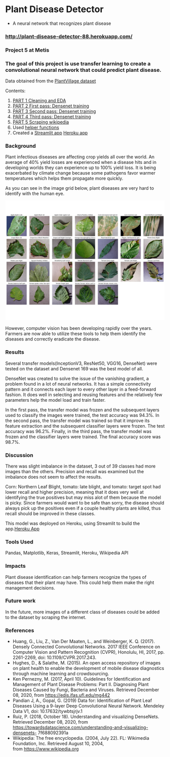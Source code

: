 # Plant Disease Detector
- A neural network that recognizes plant disease
### http://plant-disease-detector-88.herokuapp.com/
### Project 5 at Metis

### The goal of this project is use transfer learning to create a convolutional neural network that could predict plant disease.
Data obtained from the [PlantVillage dataset](https://data.mendeley.com/datasets/tywbtsjrjv/1)

Contents:
1. [PART 1 Cleaning and EDA](https://github.com/chennat811/Plant_disease_detection/blob/main/Project5_PART1_SplitData_Clean_EDA.ipynb)
2. [PART 2 First pass: Densenet training](https://github.com/chennat811/Plant_disease_detection/blob/main/Project5-PART2_First_pass_Densenet.ipynb)
3. [PART 3 Second pass: Densenet training](https://github.com/chennat811/Plant_disease_detection/blob/main/Project5_PART3_Second_Pass_Densenet.ipynb)
4. [PART 4 Third pass: Densenet training](https://github.com/chennat811/Plant_disease_detection/blob/main/Project5_PART4_Third_Pass_Densenet.ipynb)
5. [PART 5 Scraping wikipedia](https://github.com/chennat811/Plant_disease_detection/blob/main/Project5_PART5__Scrape_summaries_recommendations_Wiki.ipynb)
6. Used [helper functions](https://github.com/chennat811/Plant_disease_detection/blob/main/utilities.py)
7. Created a [Streamlit app](https://github.com/chennat811/Plant_disease_detection/blob/main/for_app2/app2.py) [Heroku app](http://plant-disease-detector-88.herokuapp.com/)

### Background
Plant infectious diseases are affecting crop yields all over the world. An average of 40% yield losses are experienced when a disease hits and in developing worlds they can experience up to 100% yield loss. It is being exacerbated by climate change because some pathogens favor warmer temperatures which helps them propagate more quickly.

As you can see in the image grid below, plant diseases are very hard to identify with the human eye.

![Imagegrid](https://github.com/chennat811/Plant_disease_detection/blob/main/image_grid.jpeg)

However, computer vision has been developing rapidly over the years. Farmers are now able to utilize these tools to help them identify the diseases and correctly eradicate the disease.

### Results
Several transfer models(InceptionV3, ResNet50, VGG16, DenseNet) were tested on the dataset and Densenet 169 was the best model of all.

DenseNet was created to solve the issue of the vanishing gradient, a problem found in a lot of neural networks. It has a simple connectivity pattern and it connects each layer to every other layer in a feed-forward fashion. It does well in selecting and reusing features and the relatively few parameters help the model load and train faster.

In the first pass, the transfer model was frozen and the subsequent layers used to classify the images were trained, the test accuracy was 94.3%. In the second pass, the transfer model was trained so that it improve its feature extraction and the subsequent classifier layers were frozen. The test accuracy was 96.2%. Finally, in the third pass, the transfer model was frozen and the classifier layers were trained. The final accuracy score was 98.7%.

### Discussion
There was slight imbalance in the dataset, 3 out of 39 classes had more images than the others. Precision and recall was examined but the imbalance does not seem to affect the results.

Corn: Northern Leaf Blight, tomato: late blight, and tomato: target spot had lower recall and higher precision, meaning that it does very well at identifying the true positives but may miss alot of them because the model is picky. Since farmers would want to be safe than sorry, the disease should always pick up the positives even if a couple healthy plants are killed, thus recall should be improved in these classes.

This model was deployed on Heroku, using Streamlit to build the app.[Heroku App](http://plant-disease-detector-88.herokuapp.com/)

### Tools Used
Pandas, Matplotlib, Keras, Streamlit, Heroku, Wikipedia API

### Impacts
Plant disease identification can help farmers recognize the types of diseases that their plant may have. This could help them make the right management decisions.  

### Future work
In the future, more images of a different class of diseases could be added to the dataset by scraping the internet. 

### References

- Huang, G., Liu, Z., Van Der Maaten, L.,  and Weinberger, K. Q. (2017). Densely Connected Convolutional 	Networks. 2017 IEEE Conference on Computer Vision and Pattern Recognition (CVPR), Honolulu, 	HI, 2017, pp. 2261-2269, doi: 10.1109/CVPR.2017.243.
- Hughes, D., & Salathe, M. (2015). An open access repository of images on plant health to 	enable the development of mobile disease diagnostics through machine learning and 	crowdsourcing.
- Ken Pernezny, M. (2017, April 10). Guidelines for Identification and Management of Plant Disease 	Problems: Part II. Diagnosing Plant Diseases Caused by Fungi, Bacteria and Viruses. Retrieved 	December 08, 2020, from https://edis.ifas.ufl.edu/mg442
- Pandian J, A., Gopal, G. (2019) Data for: Identification of Plant Leaf Diseases Using a 9-layer Deep 	Convolutional Neural Network. Mendeley Data V1, doi: 10.17632/tywbtsjrjv.1
- Ruiz, P. (2018, October 18). Understanding and visualizing DenseNets. Retrieved December 08, 	2020, from https://towardsdatascience.com/understanding-and-visualizing-densenets-	7f688092391a
- Wikipedia: The free encyclopedia. (2004, July 22). FL: Wikimedia Foundation, Inc. Retrieved 	August 10, 2004, from https://www.wikipedia.org


